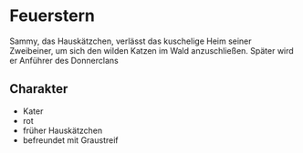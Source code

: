 # Feuerstern

Sammy, das Hauskätzchen, verlässt das kuschelige Heim seiner Zweibeiner, um sich den wilden Katzen im Wald anzuschließen.
Später wird er Anführer des Donnerclans


## Charakter
* Kater
* rot
* früher Hauskätzchen
* befreundet mit Graustreif

